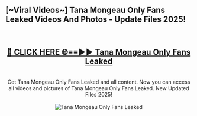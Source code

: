 <h2>[~Viral Videos~] Tana Mongeau Only Fans Leaked Videos And Photos - Update Files 2025!</h2>
<br>
<div align="center">
<h2><a href="https://top-ai-tools.click/QrbHav" rel="nofollow">🔴 CLICK HERE 🌐==►► Tana Mongeau Only Fans Leaked</a></h2>
<br>
Get Tana Mongeau Only Fans Leaked and all content. Now you can access all videos and pictures of Tana Mongeau Only Fans Leaked. New Updated Files 2025!
<br>
<br>
<a href="https://top-ai-tools.click/QrbHav" rel="nofollow" data-target="animated-image.originalLink"><img src="https://i.ibb.co.com/WyWwxjT/player-gif2.gif" alt="Tana Mongeau Only Fans Leaked" style="max-width: 100%; display: inline-block;" data-target="animated-image.originalImage"></a>
</div>
<br>